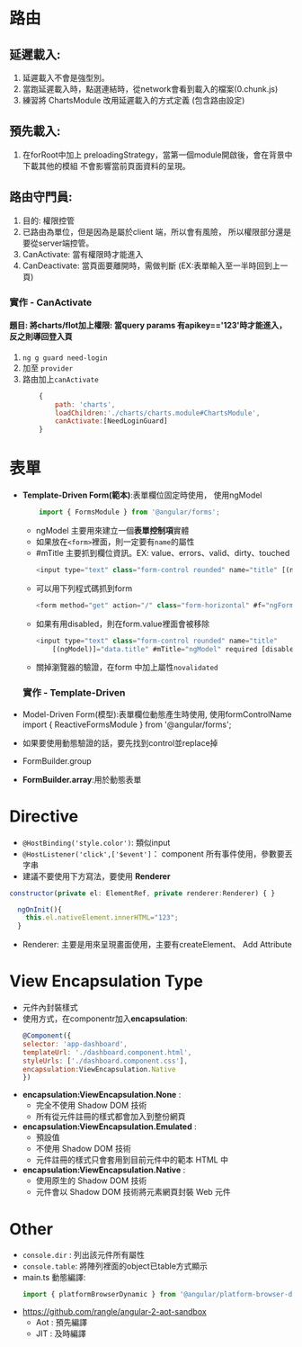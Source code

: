 # 路由
## 延遲載入:
  1. 延遲載入不會是強型別。
  2. 當跑延遲載入時，點選連結時，從network會看到載入的檔案(0.chunk.js)
  3. 練習將 ChartsModule 改用延遲載入的方式定義 (包含路由設定)


## 預先載入:
  1. 在forRoot中加上 preloadingStrategy，當第一個module開啟後，會在背景中下載其他的模組
    不會影響當前頁面資料的呈現。

## 路由守門員:
1. 目的: 權限控管
2. 已路由為單位，但是因為是屬於client 端，所以會有風險，  所以權限部分還是要從server端控管。
3. CanActivate: 當有權限時才能進入
4. CanDeactivate: 當頁面要離開時，需做判斷
   (EX:表單輸入至一半時回到上一頁)
### 實作 - CanActivate
#### 題目: 將charts/flot加上權限:  當query params 有apikey=='123'時才能進入，反之則導回登入頁

1. `ng g guard need-login`
2. 加至 `provider`
3. 路由加上`canActivate`
    ```javascript 
        { 
            path: 'charts',
            loadChildren:'./charts/charts.module#ChartsModule',
            canActivate:[NeedLoginGuard]
        }  
   
# 表單 #
* **Template-Driven Form(範本)**:表單欄位固定時使用，  使用ngModel  
    ```javascript 
        import { FormsModule } from '@angular/forms';
    ```
  * ngModel 主要用來建立一個**表單控制項**實體
  * 如果放在`<form>`裡面，則一定要有`name`的屬性
  * #mTitle 主要抓到欄位資訊。EX: value、errors、valid、dirty、touched
    ```javascript
    <input type="text" class="form-control rounded" name="title" [(ngModel)]="data.title" #mTitle="ngModel" required>
    ```
  * 可以用下列程式碼抓到form
    ```javascript
    <form method="get" action="/" class="form-horizontal" #f="ngForm" (ngSubmit)="doSubmit(f)">`
    ```
  * 如果有用disabled，則在form.value裡面會被移除  
    ```javascript
    <input type="text" class="form-control rounded" name="title"
        [(ngModel)]="data.title" #mTitle="ngModel" required [disabled]="mTitle.value==='123'">
    ```
  * 關掉瀏覽器的驗證，在form 中加上屬性`novalidated`
    
  ### 實作 - Template-Driven ###

* Model-Driven Form(模型):表單欄位動態產生時使用,  使用formControlName  
    import { ReactiveFormsModule } from '@angular/forms';
    
* 如果要使用動態驗證的話，要先找到control並replace掉
* FormBuilder.group 

* **FormBuilder.array**:用於動態表單    


# Directive #
* `@HostBinding('style.color')`: 類似input
* `@HostListener('click',['$event']`： component 所有事件使用，參數要丟字串
*  建議不要使用下方寫法，要使用 **Renderer**
  ```javascript
  constructor(private el: ElementRef, private renderer:Renderer) { }

    ngOnInit(){
      this.el.nativeElement.innerHTML="123";
    }
  ```
* Renderer: 主要是用來呈現畫面使用，主要有createElement、 Add Attribute

# View Encapsulation Type #
* 元件內封裝樣式
* 使用方式，在componentr加入**encapsulation**:
  ```javascript
  @Component({
  selector: 'app-dashboard',
  templateUrl: './dashboard.component.html',
  styleUrls: ['./dashboard.component.css'],
  encapsulation:ViewEncapsulation.Native
  })
  ```
* **encapsulation:ViewEncapsulation.None** :
  * 完全不使用 Shadow DOM 技術 
  * 所有從元件註冊的樣式都會加入到整份網頁
* **encapsulation:ViewEncapsulation.Emulated** :
  * 預設值
  * 不使用 Shadow DOM 技術
  * 元件註冊的樣式只會套用到目前元件中的範本 HTML 中
* **encapsulation:ViewEncapsulation.Native** :
  * 使用原生的 Shadow DOM 技術 
  * 元件會以 Shadow DOM 技術將元素網頁封裝 Web 元件
# Other #
* `console.dir` : 列出該元件所有屬性
* `console.table`: 將陣列裡面的object已table方式顯示 
* main.ts 動態編譯:
  ```javascript
  import { platformBrowserDynamic } from '@angular/platform-browser-dynamic';
  ```
* https://github.com/rangle/angular-2-aot-sandbox
  * Aot : 預先編譯
  * JIT : 及時編譯
